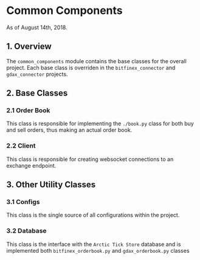 # Common Components
As of August 14th, 2018.

## 1. Overview
The `common_components` module contains the base classes for the overall project. 
Each base class is overriden in the `bitfinex_connector` and `gdax_connector` projects. 

## 2. Base Classes

### 2.1 Order Book
This class is responsible for implementing the `./book.py` class for both buy and sell orders, 
thus making an actual order book.

### 2.2 Client
This class is responsible for creating websocket connections to an exchange endpoint.

## 3. Other Utility Classes

### 3.1 Configs
This class is the single source of all configurations within the project.

### 3.2 Database
This class is the interface with the `Arctic Tick Store` database and is 
implemented both `bitfinex_orderbook.py` and `gdax_orderbook.py` classes
